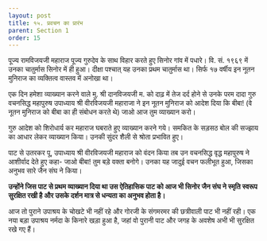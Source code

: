 ```yaml
---
layout: post
title: १५. प्रवचन का प्रारंभ
parent: Section 1
order: 15
---
```


पूज्य रामविजयजी महाराज पूज्य गुरुदेव के साथ विहार करते हुए सिनोर गांव में पधारे। वि. सं. १९६९ में उनका चातुर्मास सिनोर में ही हुआ। दीक्षा पश्चात्‌ यह उनका प्रथम चातुर्मास था। सिर्फ १७ वर्षीय इन नूतन मुनिराज का व्यक्तित्व वास्तव में अनोखा था।

एक दिन हमेशा व्याख्यान करने वाले मु. श्री दानविजयजी म. को दाढ़ में तेज दर्द होने से उनके परम दादा गुरु वचनसिद्ध महापुरुष उपाध्याय श्री वीरविजयजी महाराजा ने इन नूतन मुनिराज को आदेश दिया कि बीबा! (वे नूतन मुनिराज को बीबा का ही संबोधन करते थे) जाओ आज तुम व्याख्यान करो।

गुरु आदेश को शिरोधार्य कर महाराज घबराते हुए व्याख्यान करने गये। समकित के सड़सठ बोल की सज्झाय का आधार लेकर व्याख्यान किया। उनकी सुंदर शैली से श्रोता प्रभावित हुए।

पाट से उतरकर पू, उपाध्याय श्री वीरविजयजी महाराज को वंदन किया तब उन वचनसिद्ध वृद्ध महापुरुष ने आशीर्वाद देते हुए कहा- जाओ बीबा! तुम बड़े वक्ता बनोगे। उनका यह जादुई वचन फलीभूत हुआ, जिसका अनुभव सारे जैन संघ ने किया।

**उन्होंने जिस पाट से प्रथम व्याख्यान दिया था उस ऐतिहासिक पाट को आज भी सिनोर जैन संघ ने स्मृति स्वरूप सुरक्षित रखी है और उसके दर्शन मात्र से धन्यता का अनुभव होता है।**

आज तो पुराने उपाश्रय के चोखटे भी नहीं रहे और गोरजी के संगमरमर की छत्रीवाली पाट भी नहीं रही। एक नया बड़ा उपाश्रय नर्मदा के किनारे खड़ा हुआ है, जहां वो पुरानी पाट और जगह के अवशेष अभी भी सुरक्षित रखे गए हैं।